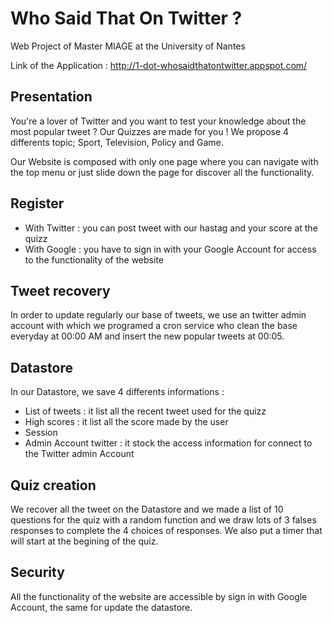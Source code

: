 # Who Said That On Twitter ?
Web Project of Master MIAGE at the University of Nantes

Link of the Application : http://1-dot-whosaidthatontwitter.appspot.com/

## Presentation
You're a lover of Twitter and you want to test your knowledge about the most popular tweet ? Our Quizzes are made for you ! We propose 4 differents topic; Sport, Television, Policy and Game.

Our Website is composed with only one page where you can navigate with the top menu or just slide down the page for discover all the functionality.

## Register
- With Twitter : you can post tweet with our hastag and your score at the quizz
- With Google : you have to sign in with your Google Account for access to the functionality of the website

## Tweet recovery
In order to update regularly our base of tweets, we use an twitter admin account with which we programed a cron service who clean the base everyday at 00:00 AM and insert the new popular tweets at 00:05.

## Datastore
In our Datastore, we save 4 differents informations :
- List of tweets : it list all the recent tweet used for the quizz
- High scores : it list all the score made by the user
- Session
- Admin Account twitter : it stock the access information for connect to the Twitter admin Account

## Quiz creation
We recover all the tweet on the Datastore and we made a list of 10 questions for the quiz with a random function and we draw lots of 3 falses responses to complete the 4 choices of responses. We also put a timer that will start at the begining of the quiz.

## Security
All the functionality of the website are accessible by sign in with Google Account, the same for update the datastore.
